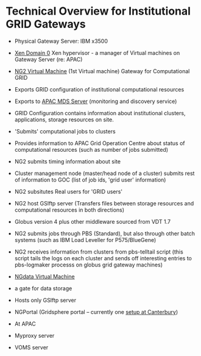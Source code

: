 # Technical Overview for Institutional GRID Gateways

- Physical Gateway Server: IBM x3500
- [Xen Domain 0](http://www.vpac.org/twiki/bin/view/APACgrid/XenInstall) Xen hypervisor - a manager of Virtual machines on Gateway Server (re: APAC)
- [NG2 Virtual Machine](http://www.vpac.org/twiki/bin/view/APACgrid/VmdetailsNg2) (1st Virtual machine) Gateway for Computational GRID
	
- Exports GRID configuration of institutional computational resources
- Exports to [APAC MDS Server](http://www.sapac.edu.au/webmds/) (monitoring and discovery service)
- GRID Configuration contains information about institutional clusters, applications, storage resources on site.
- 'Submits' computational jobs to clusters
- Provides information to APAC Grid Operation Centre about status of computational resources (such as number of jobs submitted)
- NG2 submits timing information about site
- Cluster management node (master/head node of a cluster) submits rest of information to GOC (list of job ids, 'grid user' information)
- NG2 subsitutes Real users for 'GRID users'
- NG2 host GSIftp server (Transfers files between storage resources and computational resources in both directions)
- Globus version 4 plus other middleware sourced from VDT 1.7
- NG2 submits jobs through PBS (Standard), but also through other batch systems (such as IBM Load Leveller for P575/BlueGene)
- NG2 receives information from clusters from pbs-telltail script (this script tails the logs on each cluster and sends off interesting entries to pbs-logmaker processs on globus grid gateway machines)
- [NGdata Virtual Machine](http://www.vpac.org/twiki/bin/view/APACgrid/VmdetailsNgdataVdt)
	
- a gate for data storage
- Hosts only GSIftp server
- NGPortal (Gridsphere portal – currently one [setup at Canterbury](/wiki/spaces/BeSTGRID/pages/3818228958))
- At APAC
	
- Myproxy server
- VOMS server
